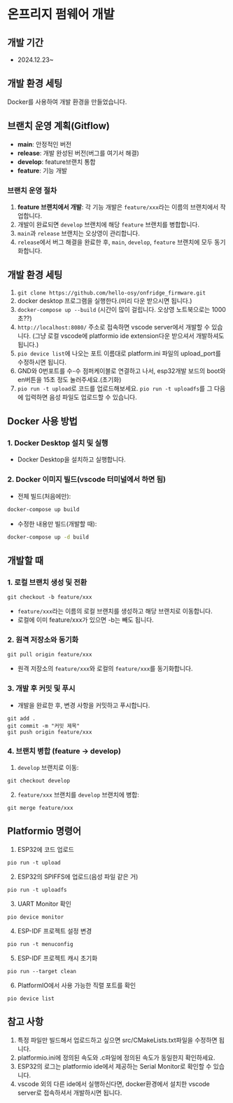 # 온프리지 펌웨어 개발

## 개발 기간

- 2024.12.23~

## 개발 환경 세팅

Docker를 사용하여 개발 환경을 만들었습니다.

## 브랜치 운영 계획(Gitflow)

- **main**: 안정적인 버전
- **release**: 개발 완성된 버전(버그를 여기서 해결)
- **develop**: feature브랜치 통합
- **feature**: 기능 개발

### 브랜치 운영 절차

1. **feature 브랜치에서 개발**: 각 기능 개발은 `feature/xxx`라는 이름의 브랜치에서 작업합니다.
2. 개발이 완료되면 `develop` 브랜치에 해당 `feature` 브랜치를 병합합니다.
3. `main`과 `release` 브랜치는 오상영이 관리합니다.
4. `release`에서 버그 해결을 완료한 후, `main`, `develop`, `feature` 브랜치에 모두 동기화합니다.

## 개발 환경 세팅

1. ```git clone https://github.com/hello-osy/onfridge_firmware.git```
2. docker desktop 프로그램을 실행한다.(미리 다운 받으시면 됩니다.)
3. ```docker-compose up --build``` (시간이 많이 걸립니다. 오상영 노트북으로는 1000초??)
4. ```http://localhost:8080/``` 주소로 접속하면 vscode server에서 개발할 수 있습니다.
(그냥 로컬 vscode에 platformio ide extension다운 받으셔서 개발하셔도 됩니다.)
5. ```pio device list```에 나오는 포트 이름대로 platform.ini 파일의 upload_port를 수정하시면 됩니다.
6. GND와 0번포트를 수-수 점퍼케이블로 연결하고 나서, esp32개발 보드의 boot와 en버튼을 15초 정도 눌러주세요.(초기화)
7. ```pio run -t upload```로 코드를 업로드해보세요. ```pio run -t uploadfs```를 그 다음에 입력하면 음성 파일도 업로드할 수 있습니다. 

## Docker 사용 방법

### 1. Docker Desktop 설치 및 실행

- Docker Desktop을 설치하고 실행합니다.

### 2. Docker 이미지 빌드(vscode 터미널에서 하면 됨)

- 전체 빌드(처음에만):

```bash
docker-compose up build
```

- 수정한 내용만 빌드(개발할 때):

```bash
docker-compose up -d build
```

## 개발할 때

### 1. 로컬 브랜치 생성 및 전환

```
git checkout -b feature/xxx
```

- `feature/xxx`라는 이름의 로컬 브랜치를 생성하고 해당 브랜치로 이동합니다.
- 로컬에 이미 feature/xxx가 있으면 -b는 빼도 됩니다.

### 2. 원격 저장소와 동기화

```
git pull origin feature/xxx
```

- 원격 저장소의 `feature/xxx`와 로컬의 `feature/xxx`를 동기화합니다.

### 3. 개발 후 커밋 및 푸시

- 개발을 완료한 후, 변경 사항을 커밋하고 푸시합니다.

```
git add .
git commit -m "커밋 제목"
git push origin feature/xxx
```

### 4. 브랜치 병합 (feature → develop)

1. `develop` 브랜치로 이동:

```
git checkout develop
```

2. `feature/xxx` 브랜치를 `develop` 브랜치에 병합:

```
git merge feature/xxx
```

## Platformio 명령어

1. ESP32에 코드 업로드

```
pio run -t upload
```

2. ESP32의 SPIFFS에 업로드(음성 파일 같은 거)

```
pio run -t uploadfs
```

3. UART Monitor 확인

```
pio device monitor
```

4. ESP-IDF 프로젝트 설정 변경

```
pio run -t menuconfig
```

5. ESP-IDF 프로젝트 캐시 초기화

```
pio run --target clean
```

6. PlatformIO에서 사용 가능한 직렬 포트를 확인
```
pio device list
```

## 참고 사항

1. 특정 파일만 빌드해서 업로드하고 싶으면 src/CMakeLists.txt파일을 수정하면 됩니다.
2. platformio.ini에 정의된 속도와 .c파일에 정의된 속도가 동일한지 확인하세요.
3. ESP32의 로그는 platformio ide에서 제공하는 Serial Monitor로 확인할 수 있습니다.
4. vscode 외의 다른 ide에서 실행하신다면, docker환경에서 설치한 vscode server로 접속하셔서 개발하시면 됩니다.
